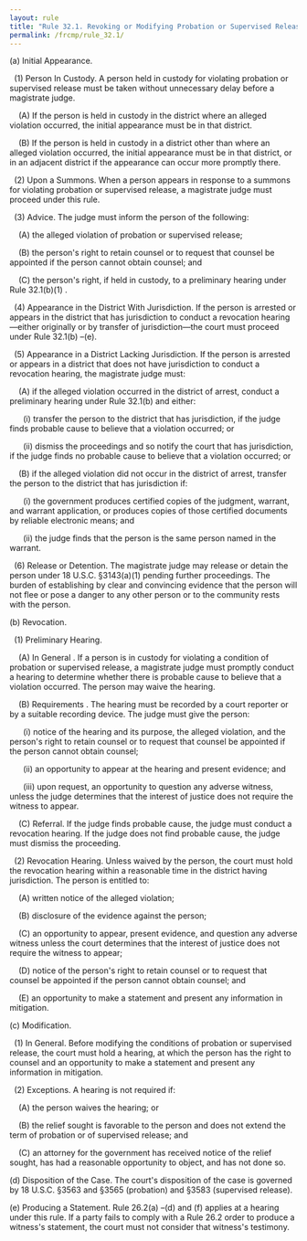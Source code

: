 ```yaml
---
layout: rule
title: "Rule 32.1. Revoking or Modifying Probation or Supervised Release"
permalink: /frcmp/rule_32.1/
---
```


(a) Initial Appearance.


&nbsp;&nbsp;(1) Person In Custody. A person held in custody for violating probation or supervised release must be taken without unnecessary delay before a magistrate judge.


&nbsp;&nbsp;&nbsp;&nbsp;(A) If the person is held in custody in the district where an alleged violation occurred, the initial appearance must be in that district.


&nbsp;&nbsp;&nbsp;&nbsp;(B) If the person is held in custody in a district other than where an alleged violation occurred, the initial appearance must be in that district, or in an adjacent district if the appearance can occur more promptly there.


&nbsp;&nbsp;(2) Upon a Summons. When a person appears in response to a summons for violating probation or supervised release, a magistrate judge must proceed under this rule.


&nbsp;&nbsp;(3) Advice. The judge must inform the person of the following:


&nbsp;&nbsp;&nbsp;&nbsp;(A) the alleged violation of probation or supervised release;


&nbsp;&nbsp;&nbsp;&nbsp;(B) the person's right to retain counsel or to request that counsel be appointed if the person cannot obtain counsel; and


&nbsp;&nbsp;&nbsp;&nbsp;(C) the person's right, if held in custody, to a preliminary hearing under Rule 32.1(b)(1) .


&nbsp;&nbsp;(4) Appearance in the District With Jurisdiction. If the person is arrested or appears in the district that has jurisdiction to conduct a revocation hearing—either originally or by transfer of jurisdiction—the court must proceed under Rule 32.1(b) –(e).


&nbsp;&nbsp;(5) Appearance in a District Lacking Jurisdiction. If the person is arrested or appears in a district that does not have jurisdiction to conduct a revocation hearing, the magistrate judge must:


&nbsp;&nbsp;&nbsp;&nbsp;(A) if the alleged violation occurred in the district of arrest, conduct a preliminary hearing under Rule 32.1(b) and either:


&nbsp;&nbsp;&nbsp;&nbsp;&nbsp;&nbsp;(i) transfer the person to the district that has jurisdiction, if the judge finds probable cause to believe that a violation occurred; or


&nbsp;&nbsp;&nbsp;&nbsp;&nbsp;&nbsp;(ii) dismiss the proceedings and so notify the court that has jurisdiction, if the judge finds no probable cause to believe that a violation occurred; or


&nbsp;&nbsp;&nbsp;&nbsp;(B) if the alleged violation did not occur in the district of arrest, transfer the person to the district that has jurisdiction if:


&nbsp;&nbsp;&nbsp;&nbsp;&nbsp;&nbsp;(i) the government produces certified copies of the judgment, warrant, and warrant application, or produces copies of those certified documents by reliable electronic means; and


&nbsp;&nbsp;&nbsp;&nbsp;&nbsp;&nbsp;(ii) the judge finds that the person is the same person named in the warrant.


&nbsp;&nbsp;(6) Release or Detention. The magistrate judge may release or detain the person under 18 U.S.C. §3143(a)(1) pending further proceedings. The burden of establishing by clear and convincing evidence that the person will not flee or pose a danger to any other person or to the community rests with the person.


(b) Revocation.


&nbsp;&nbsp;(1) Preliminary Hearing.


&nbsp;&nbsp;&nbsp;&nbsp;(A) In General . If a person is in custody for violating a condition of probation or supervised release, a magistrate judge must promptly conduct a hearing to determine whether there is probable cause to believe that a violation occurred. The person may waive the hearing.


&nbsp;&nbsp;&nbsp;&nbsp;(B) Requirements . The hearing must be recorded by a court reporter or by a suitable recording device. The judge must give the person:


&nbsp;&nbsp;&nbsp;&nbsp;&nbsp;&nbsp;(i) notice of the hearing and its purpose, the alleged violation, and the person's right to retain counsel or to request that counsel be appointed if the person cannot obtain counsel;


&nbsp;&nbsp;&nbsp;&nbsp;&nbsp;&nbsp;(ii) an opportunity to appear at the hearing and present evidence; and


&nbsp;&nbsp;&nbsp;&nbsp;&nbsp;&nbsp;(iii) upon request, an opportunity to question any adverse witness, unless the judge determines that the interest of justice does not require the witness to appear.


&nbsp;&nbsp;&nbsp;&nbsp;(C) Referral. If the judge finds probable cause, the judge must conduct a revocation hearing. If the judge does not find probable cause, the judge must dismiss the proceeding.


&nbsp;&nbsp;(2) Revocation Hearing. Unless waived by the person, the court must hold the revocation hearing within a reasonable time in the district having jurisdiction. The person is entitled to:


&nbsp;&nbsp;&nbsp;&nbsp;(A) written notice of the alleged violation;


&nbsp;&nbsp;&nbsp;&nbsp;(B) disclosure of the evidence against the person;


&nbsp;&nbsp;&nbsp;&nbsp;(C) an opportunity to appear, present evidence, and question any adverse witness unless the court determines that the interest of justice does not require the witness to appear;


&nbsp;&nbsp;&nbsp;&nbsp;(D) notice of the person's right to retain counsel or to request that counsel be appointed if the person cannot obtain counsel; and


&nbsp;&nbsp;&nbsp;&nbsp;(E) an opportunity to make a statement and present any information in mitigation.


(c) Modification.


&nbsp;&nbsp;(1) In General. Before modifying the conditions of probation or supervised release, the court must hold a hearing, at which the person has the right to counsel and an opportunity to make a statement and present any information in mitigation.


&nbsp;&nbsp;(2) Exceptions. A hearing is not required if:


&nbsp;&nbsp;&nbsp;&nbsp;(A) the person waives the hearing; or


&nbsp;&nbsp;&nbsp;&nbsp;(B) the relief sought is favorable to the person and does not extend the term of probation or of supervised release; and


&nbsp;&nbsp;&nbsp;&nbsp;(C) an attorney for the government has received notice of the relief sought, has had a reasonable opportunity to object, and has not done so.


(d) Disposition of the Case. The court's disposition of the case is governed by 18 U.S.C. §3563 and §3565 (probation) and §3583 (supervised release).


(e) Producing a Statement. Rule 26.2(a) –(d) and (f) applies at a hearing under this rule. If a party fails to comply with a Rule 26.2 order to produce a witness's statement, the court must not consider that witness's testimony.
